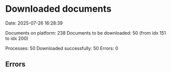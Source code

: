 # Downloaded documents

Date: 2025-07-26 16:28:39

Documents on platform: 238
Documents to be downloaded: 50 (from idx 151 to idx 200)

Processes: 50
Downloaded successfully: 50
Errors: 0

## Errors
